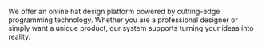 We offer an online hat design platform powered by cutting-edge programming technology. Whether you are a professional designer or simply want a unique product, our system supports turning your ideas into reality.

